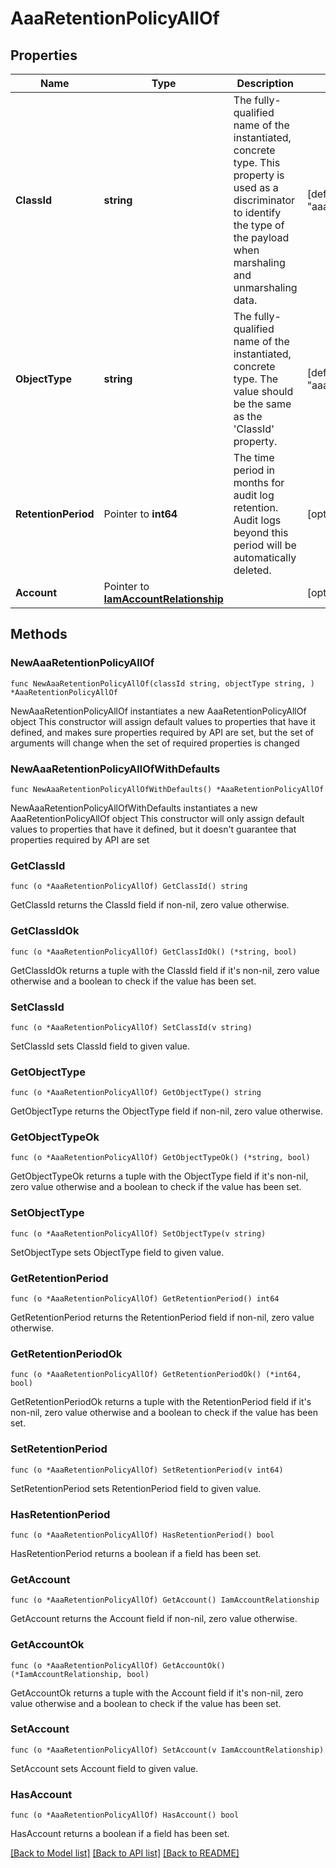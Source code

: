# AaaRetentionPolicyAllOf

## Properties

Name | Type | Description | Notes
------------ | ------------- | ------------- | -------------
**ClassId** | **string** | The fully-qualified name of the instantiated, concrete type. This property is used as a discriminator to identify the type of the payload when marshaling and unmarshaling data. | [default to "aaa.RetentionPolicy"]
**ObjectType** | **string** | The fully-qualified name of the instantiated, concrete type. The value should be the same as the &#39;ClassId&#39; property. | [default to "aaa.RetentionPolicy"]
**RetentionPeriod** | Pointer to **int64** | The time period in months for audit log retention. Audit logs beyond this period will be automatically deleted. | [optional] 
**Account** | Pointer to [**IamAccountRelationship**](iam.Account.Relationship.md) |  | [optional] 

## Methods

### NewAaaRetentionPolicyAllOf

`func NewAaaRetentionPolicyAllOf(classId string, objectType string, ) *AaaRetentionPolicyAllOf`

NewAaaRetentionPolicyAllOf instantiates a new AaaRetentionPolicyAllOf object
This constructor will assign default values to properties that have it defined,
and makes sure properties required by API are set, but the set of arguments
will change when the set of required properties is changed

### NewAaaRetentionPolicyAllOfWithDefaults

`func NewAaaRetentionPolicyAllOfWithDefaults() *AaaRetentionPolicyAllOf`

NewAaaRetentionPolicyAllOfWithDefaults instantiates a new AaaRetentionPolicyAllOf object
This constructor will only assign default values to properties that have it defined,
but it doesn't guarantee that properties required by API are set

### GetClassId

`func (o *AaaRetentionPolicyAllOf) GetClassId() string`

GetClassId returns the ClassId field if non-nil, zero value otherwise.

### GetClassIdOk

`func (o *AaaRetentionPolicyAllOf) GetClassIdOk() (*string, bool)`

GetClassIdOk returns a tuple with the ClassId field if it's non-nil, zero value otherwise
and a boolean to check if the value has been set.

### SetClassId

`func (o *AaaRetentionPolicyAllOf) SetClassId(v string)`

SetClassId sets ClassId field to given value.


### GetObjectType

`func (o *AaaRetentionPolicyAllOf) GetObjectType() string`

GetObjectType returns the ObjectType field if non-nil, zero value otherwise.

### GetObjectTypeOk

`func (o *AaaRetentionPolicyAllOf) GetObjectTypeOk() (*string, bool)`

GetObjectTypeOk returns a tuple with the ObjectType field if it's non-nil, zero value otherwise
and a boolean to check if the value has been set.

### SetObjectType

`func (o *AaaRetentionPolicyAllOf) SetObjectType(v string)`

SetObjectType sets ObjectType field to given value.


### GetRetentionPeriod

`func (o *AaaRetentionPolicyAllOf) GetRetentionPeriod() int64`

GetRetentionPeriod returns the RetentionPeriod field if non-nil, zero value otherwise.

### GetRetentionPeriodOk

`func (o *AaaRetentionPolicyAllOf) GetRetentionPeriodOk() (*int64, bool)`

GetRetentionPeriodOk returns a tuple with the RetentionPeriod field if it's non-nil, zero value otherwise
and a boolean to check if the value has been set.

### SetRetentionPeriod

`func (o *AaaRetentionPolicyAllOf) SetRetentionPeriod(v int64)`

SetRetentionPeriod sets RetentionPeriod field to given value.

### HasRetentionPeriod

`func (o *AaaRetentionPolicyAllOf) HasRetentionPeriod() bool`

HasRetentionPeriod returns a boolean if a field has been set.

### GetAccount

`func (o *AaaRetentionPolicyAllOf) GetAccount() IamAccountRelationship`

GetAccount returns the Account field if non-nil, zero value otherwise.

### GetAccountOk

`func (o *AaaRetentionPolicyAllOf) GetAccountOk() (*IamAccountRelationship, bool)`

GetAccountOk returns a tuple with the Account field if it's non-nil, zero value otherwise
and a boolean to check if the value has been set.

### SetAccount

`func (o *AaaRetentionPolicyAllOf) SetAccount(v IamAccountRelationship)`

SetAccount sets Account field to given value.

### HasAccount

`func (o *AaaRetentionPolicyAllOf) HasAccount() bool`

HasAccount returns a boolean if a field has been set.


[[Back to Model list]](../README.md#documentation-for-models) [[Back to API list]](../README.md#documentation-for-api-endpoints) [[Back to README]](../README.md)


